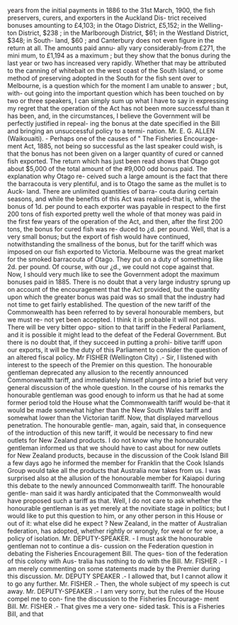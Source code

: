 years from the initial payments in 1886 to the 31st March, 1900, the fish preservers, curers, and exporters in the Auckland Dis- trict received bonuses amounting to £4,103; in the Otago District, £5,152; in the Welling- ton District, $238 ; in the Marlborough District, $61; in the Westland District, $348; in South- land, $60 ; and Canterbury does not even figure in the return at all. The amounts paid annu- ally vary considerably-from £271, the mini mum, to £1,194 as a maximum ; but they show that the bonus during the last year or two has increased very rapidly. Whether that may be attributed to the canning of whitebait on the west coast of the South Island, or some method of preserving adopted in the South for the fish sent over to Melbourne, is a question which for the moment I am unable to answer ; but, with- out going into the important question which has been touched on by two or three speakers, I can simply sum up what I have to say in expressing my regret that the operation of the Act has not been more successful than it has been, and, in the circumstances, I believe the Government will be perfectly justified in repeal- ing the bonus at the date specified in the Bill and bringing an unsuccessful policy to a termi- nation. Mr. E. G. ALLEN (Waikouaiti). - Perhaps one of the causes of " The Fisheries Encourage- ment Act, 1885, not being so successful as the last speaker could wish, is that the bonus has not been given on a larger quantity of cured or canned fish exported. The return which has just been read shows that Otago got about $5,000 of the total amount of the #9,000 odd bonus paid. The explanation why Otago re- ceived such a large amount is the fact that there the barracouta is very plentiful, and is to Otago the same as the mullet is to Auck- land. There are unlimited quantities of barra- couta during certain seasons, and while the benefits of this Act was realised-that is, while the bonus of 1d. per pound to each exporter was payable in respect to the first 200 tons of fish exported pretty well the whole of that money was paid in the first few years of the operation of the Act, and then, after the first 200 tons, the bonus for cured fish was re- duced to ¿d. per pound. Well, that is a very small bonus; but the export of fish would have continued, notwithstanding the smallness of the bonus, but for the tariff which was imposed on our fish exported to Victoria. Melbourne was the great market for the smoked barracouta of Otago. They put on a duty of something like 2d. per pound. Of course, with our ¿d., we could not cope against that. Now, I should very much like to see the Government adopt the maximum bonuses paid in 1885. There is no doubt that a very large industry sprung up on account of the encouragement that the Act provided, but the quantity upon which the greater bonus was paid was so small that the industry had not time to get fairly established. The question of the new tariff of the Commonwealth has been referred to by several honourable members, but we must re- not yet been accepted. I think it is probable it will not pass. There will be very bitter oppo- sition to that tariff in the Federal Parliament, and it is possible it might lead to the defeat of the Federal Government. But there is no doubt that, if they succeed in putting a prohi- bitive tariff upon our exports, it will be the duty of this Parliament to consider the question of an altered fiscal policy. Mr FISHER (Wellington City) .- Sir, I listened with interest to the speech of the Premier on this question. The honourable gentleman deprecated any allusion to the recently announced Commonwealth tariff, and immediately himself plunged into a brief but very general discussion of the whole question. In the course of his remarks the honourable gentleman was good enough to inform us that he had at some former period told the House what the Commonwealth tariff would be-that it would be made somewhat higher than the New South Wales tariff and somewhat lower than the Victorian tariff. Now, that displayed marvellous penetration. The honourable gentle- man, again, said that, in consequence of the introduction of this new tariff, it would be necessary to find new outlets for New Zealand products. I do not know why the honourable gentleman informed us that we should have to cast about for new outlets for New Zealand products, because in the discussion of the Cook Island Bill a few days ago he informed the member for Franklin that the Cook Islands Group would take all the products that Australia now takes from us. I was surprised also at the allusion of the honourable member for Kaiapoi during this debate to the newly announced Commonwealth tariff. The honourable gentle- man said it was hardly anticipated that the Commonwealth would have proposed such a tariff as that. Well, I do not care to ask whether the honourable gentleman is as yet merely at the novitiate stage in politics; but I would like to put this question to him, or any other person in this House or out of it: what else did he expect ? New Zealand, in the matter of Australian federation, has adopted, whether rightly or wrongly, for weal or for woe, a policy of isolation. Mr. DEPUTY-SPEAKER. - I must ask the honourable gentleman not to continue a dis- cussion on the Federation question in debating the Fisheries Encouragement Bill. The ques- tion of the federation of this colony with Aus- tralia has nothing to do with the Bill. Mr. FISHER .- I am merely commenting on some statements made by the Premier during this discussion. Mr. DEPUTY SPEAKER .- I allowed that, but I cannot allow it to go any further. Mr. FISHER .- Then, the whole subject of my speech is cut away. Mr. DEPUTY-SPEAKER .- I am very sorry, but the rules of the House compel me to con- fine the discussion to the Fisheries Encourage- ment Bill. Mr. FISHER .- That gives me a very one- sided task. This is a Fisheries Bill, and that 